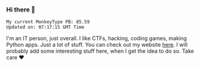 ### Hi there 👋
<!-- PB START -->
```
My current MonkeyType PB: 85.59
Updated on: 07:17:15 GMT Time
```
<!-- PB END -->
I'm an IT person, just overall. I like CTFs, hacking, coding games, making Python apps. Just a lot of stuff.
You can check out my website [here](https://skill3472.github.io/).
I will probably add some interesting stuff here, when I get the idea to do so. Take care ❤️
